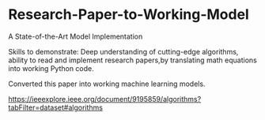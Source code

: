 # Research-Paper-to-Working-Model

A State-of-the-Art Model Implementation

Skills to demonstrate: Deep understanding of cutting-edge algorithms, ability to read and implement research papers,by translating math equations into working Python code. 

Converted this paper into working machine learning models.

https://ieeexplore.ieee.org/document/9195859/algorithms?tabFilter=dataset#algorithms





